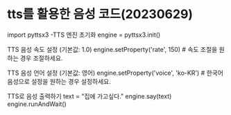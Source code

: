 # tts를 활용한 음성 코드(20230629)

import pyttsx3
-TTS 엔진 초기화
engine = pyttsx3.init()

TTS 음성 속도 설정 (기본값: 1.0)
engine.setProperty('rate', 150)  # 속도 조절을 원하는 경우 조절하세요.

TTS 음성 언어 설정 (기본값: 영어)
engine.setProperty('voice', 'ko-KR')  # 한국어 음성으로 설정을 원하는 경우 설정하세요.

TTS로 음성 출력하기
text = "집에 가고싶다."
engine.say(text)
engine.runAndWait()

